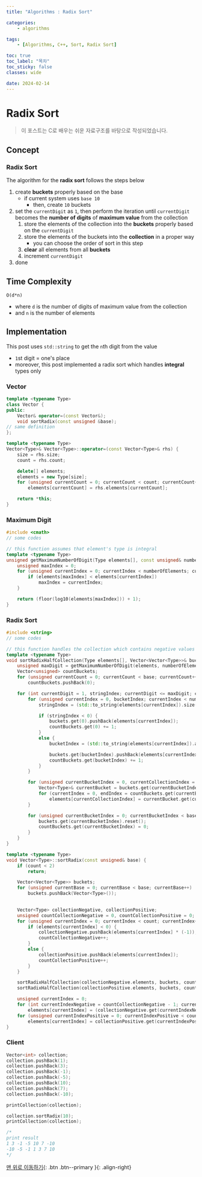 ```yaml
---
title: "Algorithms : Radix Sort"

categories:
    - algorithms

tags:
    - [Algorithms, C++, Sort, Radix Sort]

toc: true
toc_label: "목차"
toc_sticky: false
classes: wide

date: 2024-02-14
---
```


# Radix Sort

> 이 포스트는 C로 배우는 쉬운 자료구조를 바탕으로 작성되었습니다.

## Concept

### Radix Sort
The algorithm for the **radix sort** follows the steps below
1. create **buckets** properly based on the base 
    * if current system uses `base 10`
        + then, create `10` buckets
2. set the `currentDigit` as `1`, then perform the iteration until `currentDigit` becomes the **number of digits** of **maximum value** from the collection
    1. store the elements of the collection into the **buckets** properly based on the `currentDigit`
    2. store the elements of the buckets into the **collection** in a proper way
        + you can choose the order of sort in this step
    3. **clear** all elements from all **buckets**
    4. increment `currentDigit`
3. done


## Time Complexity
`O(d*n)`
- where `d` is the number of digits of maximum value from the collection
- and `n` is the number of elements


## Implementation
This post uses `std::string` to get the `n`th digit from the value
- `1`st digit = one's place
- moreover, this post implemented a radix sort which handles **integral** types only

### Vector
```c++
template <typename Type>
class Vector {
public:
    Vector& operator=(const Vector&);
    void sortRadix(const unsigned &base);
// same definition
};
```
```c++
template <typename Type>
Vector<Type>& Vector<Type>::operator=(const Vector<Type>& rhs) {
    size = rhs.size;
    count = rhs.count;

    delete[] elements;
    elements = new Type[size];
    for (unsigned currentCount = 0; currentCount < count; currentCount++)
        elements[currentCount] = rhs.elements[currentCount];

    return *this;
}
```

### Maximum Digit
```c++
#include <cmath>
// some codes

// this function assumes that element's type is integral
template <typename Type>
unsigned getMaximumNumberOfDigit(Type elements[], const unsigned& numberOfElements, const int& base) {
    unsigned maxIndex = 0;
    for (unsigned currentIndex = 0; currentIndex < numberOfElements; currentIndex++) {
        if (elements[maxIndex] < elements[currentIndex])
            maxIndex = currentIndex;
    }

    return (floor(log10(elements[maxIndex])) + 1);
}
```

### Radix Sort
```c++
#include <string>
// some codes

// this function handles the collection which contains negative values or (positive values or 0) only
template <typename Type>
void sortRadixHalfCollection(Type elements[], Vector<Vector<Type>>& buckets, const unsigned& numberOfElements, const unsigned &base) {
    unsigned maxDigit = getMaximumNumberOfDigit(elements, numberOfElements, base);
    Vector<unsigned> countBuckets;
    for (unsigned currentCount = 0; currentCount < base; currentCount++)
        countBuckets.pushBack(0);

    for (int currentDigit = 1, stringIndex; currentDigit <= maxDigit; currentDigit++) {
        for (unsigned currentIndex = 0, bucketIndex; currentIndex < numberOfElements; currentIndex++) {
            stringIndex = (std::to_string(elements[currentIndex]).size() - currentDigit);

            if (stringIndex < 0) {
                buckets.get(0).pushBack(elements[currentIndex]);
                countBuckets.get(0) += 1;
            }
            else {
                bucketIndex = (std::to_string(elements[currentIndex]).at(stringIndex) - '0');

                buckets.get(bucketIndex).pushBack(elements[currentIndex]);
                countBuckets.get(bucketIndex) += 1;
            }
        }

        for (unsigned currentBucketIndex = 0, currentCollectionIndex = 0, currentIndex, endIndex; currentCollectionIndex < numberOfElements; currentBucketIndex++) {
            Vector<Type>& currentBucket = buckets.get(currentBucketIndex);
            for (currentIndex = 0, endIndex = countBuckets.get(currentBucketIndex); currentIndex < endIndex; currentIndex++, currentCollectionIndex++)
                elements[currentCollectionIndex] = currentBucket.get(currentIndex);
        }

        for (unsigned currentBucketIndex = 0; currentBucketIndex < base; currentBucketIndex++) {
            buckets.get(currentBucketIndex).reset();
            countBuckets.get(currentBucketIndex) = 0;
        }
    }
}
```
```c++
template <typename Type>
void Vector<Type>::sortRadix(const unsigned& base) {
    if (count < 2)
        return;

    Vector<Vector<Type>> buckets;
    for (unsigned currentBase = 0; currentBase < base; currentBase++)
        buckets.pushBack(Vector<Type>());

 
    Vector<Type> collectionNegative, collectionPositive;
    unsigned countCollectionNegative = 0, countCollectionPositive = 0;
    for (unsigned currentIndex = 0; currentIndex < count; currentIndex++) {
        if (elements[currentIndex] < 0) {
            collectionNegative.pushBack(elements[currentIndex] * (-1));
            countCollectionNegative++;
        }
        else {
            collectionPositive.pushBack(elements[currentIndex]);
            countCollectionPositive++;
        }
    }

    sortRadixHalfCollection(collectionNegative.elements, buckets, countCollectionNegative, base);
    sortRadixHalfCollection(collectionPositive.elements, buckets, countCollectionPositive, base);

    unsigned currentIndex = 0;
    for (int currentIndexNegative = countCollectionNegative - 1; currentIndexNegative > -1; currentIndexNegative--, currentIndex++)
        elements[currentIndex] = (collectionNegative.get(currentIndexNegative) * (-1));
    for (unsigned currentIndexPositive = 0; currentIndexPositive < countCollectionPositive; currentIndexPositive++, currentIndex++)
        elements[currentIndex] = collectionPositive.get(currentIndexPositive);
}
```

### Client
```c++
Vector<int> collection;
collection.pushBack(1);
collection.pushBack(3);
collection.pushBack(-1);
collection.pushBack(-5);
collection.pushBack(10);
collection.pushBack(7);
collection.pushBack(-10);

printCollection(collection);

collection.sortRadix(10);
printCollection(collection);

/*
print result
1 3 -1 -5 10 7 -10
-10 -5 -1 1 3 7 10
*/
```


[맨 위로 이동하기](#){: .btn .btn--primary }{: .align-right}